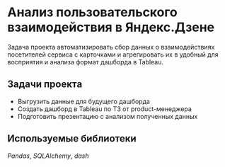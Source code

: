 # Анализ пользовательского взаимодействия в Яндекс.Дзене

Задача проекта автоматизировать сбор данных о взаимодействиях посетителей сервиса с карточками и агрегировать их в удобный для восприятия и анализа формат дашборда в Tableau.  

## Задачи проекта  
* Выгрузить данные для будущего дашборда
* Создать дашборд в Tableau по ТЗ от product-менеджера
* Подготовить презентацию с анализом полученных данных

## Используемые библиотеки
*Pandas*, *SQLAlchemy*, *dash*